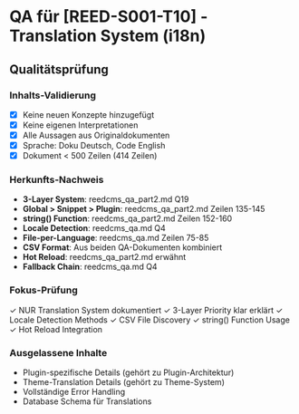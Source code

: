 # QA für [REED-S001-T10] - Translation System (i18n)

## Qualitätsprüfung

### Inhalts-Validierung
- [x] Keine neuen Konzepte hinzugefügt
- [x] Keine eigenen Interpretationen
- [x] Alle Aussagen aus Originaldokumenten
- [x] Sprache: Doku Deutsch, Code English
- [x] Dokument < 500 Zeilen (414 Zeilen)

### Herkunfts-Nachweis
- **3-Layer System**: reedcms_qa_part2.md Q19
- **Global > Snippet > Plugin**: reedcms_qa_part2.md Zeilen 135-145
- **string() Function**: reedcms_qa_part2.md Zeilen 152-160
- **Locale Detection**: reedcms_qa.md Q4
- **File-per-Language**: reedcms_qa.md Zeilen 75-85
- **CSV Format**: Aus beiden QA-Dokumenten kombiniert
- **Hot Reload**: reedcms_qa_part2.md erwähnt
- **Fallback Chain**: reedcms_qa.md Q4

### Fokus-Prüfung
✓ NUR Translation System dokumentiert
✓ 3-Layer Priority klar erklärt
✓ Locale Detection Methods
✓ CSV File Discovery
✓ string() Function Usage
✓ Hot Reload Integration

### Ausgelassene Inhalte
- Plugin-spezifische Details (gehört zu Plugin-Architektur)
- Theme-Translation Details (gehört zu Theme-System)
- Vollständige Error Handling
- Database Schema für Translations